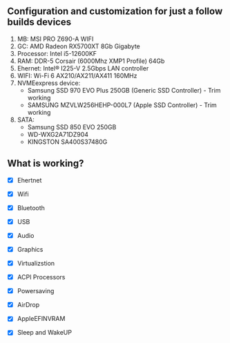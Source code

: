 ## Configuration and customization for just a follow builds devices

1. MB: MSI PRO Z690-A WIFI
2. GC: AMD Radeon RX5700XT 8Gb Gigabyte
3. Processor: Intel i5-12600KF
4. RAM: DDR-5 Corsair (6000Mhz XMP1 Profile) 64Gb
5. Ehernet: Intel® I225-V 2.5Gbps LAN controller
6. WIFI: Wi-Fi 6 AX210/AX211/AX411 160MHz
7. NVMEexpress device:
   - Samsung SSD 970 EVO Plus 250GB (Generic SSD Controller) - Trim working
   - SAMSUNG MZVLW256HEHP-000L7 (Apple SSD Controller) - Trim working
8. SATA:
   - Samsung SSD 850 EVO 250GB
   - WD-WXG2A71DZ904
   - KINGSTON SA400S37480G


## What is working?
- [x] Ehertnet
- [x] Wifi
- [x] Bluetooth
- [x] USB
- [x] Audio
- [x] Graphics
- [x] Virtualizstion
- [x] ACPI Processors
- [x] Powersaving
- [x] AirDrop
- [x] AppleEFINVRAM
- [X] Sleep and WakeUP


